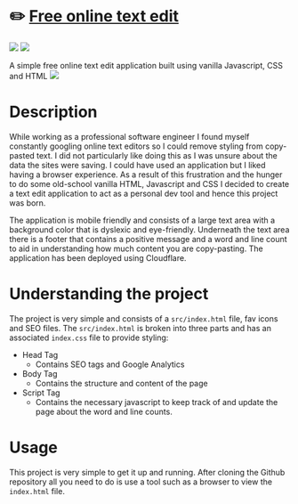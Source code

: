 # ✏️ [Free online text edit](https://www.freeonlinetextedit.com/)
![](https://img.shields.io/github/license/Hiccup246/free-online-text-edit)
![](https://img.shields.io/github/languages/code-size/Hiccup246/free-online-text-edit)

A simple free online text edit application built using vanilla Javascript, CSS and HTML
![](https://i.imgur.com/Na7iEe3.png)

# Description
While working as a professional software engineer I found myself constantly googling online text editors so I could remove styling from copy-pasted text. I did not particularly like doing this as I was unsure about the data the sites were saving. I could have used an application but I liked having a browser experience. As a result of this frustration and the hunger to do some old-school vanilla HTML, Javascript and CSS I decided to create a text edit application to act as a personal dev tool and hence this project was born.

The application is mobile friendly and consists of a large text area with a background color that is dyslexic and eye-friendly. Underneath the text area there is a footer that contains a positive message and a word and line count to aid in understanding how much content you are copy-pasting. The application has been deployed using Cloudflare.

# Understanding the project
The project is very simple and consists of a `src/index.html` file, fav icons and SEO files. The `src/index.html` is broken into three parts and has an associated `index.css` file to provide styling:
- Head Tag
  - Contains SEO tags and Google Analytics
- Body Tag
  - Contains the structure and content of the page
- Script Tag
  - Contains the necessary javascript to keep track of and update the page about the word and line counts.

# Usage
This project is very simple to get it up and running. After cloning the Github repository all you need to do is use a tool such as a browser to view the `index.html` file.